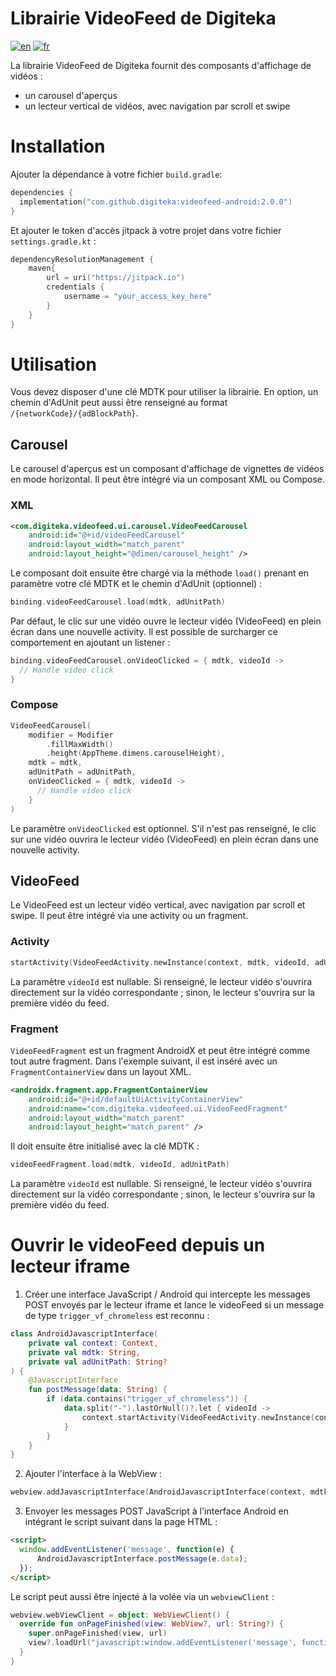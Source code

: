 # Librairie VideoFeed de Digiteka

[![en](https://img.shields.io/badge/lang-en-red.svg)](README.md)
[![fr](https://img.shields.io/badge/lang-fr-blue.svg)](README.FR.md)

La librairie VideoFeed de Digiteka fournit des composants d'affichage de vidéos :
- un carousel d'aperçus
- un lecteur vertical de vidéos, avec navigation par scroll et swipe

# Installation

Ajouter la dépendance à votre fichier `build.gradle`:

``` kotlin    
dependencies {    
  implementation("com.github.digiteka:videofeed-android:2.0.0")  
}   
```

Et ajouter le token d'accès jitpack à votre projet dans votre fichier `settings.gradle.kt` :

``` kotlin
dependencyResolutionManagement {
    maven{
        url = uri("https://jitpack.io")
        credentials {
            username = "your_access_key_here"
        }
    }
}
```

# Utilisation

Vous devez disposer d'une clé MDTK pour utiliser la librairie.
En option, un chemin d'AdUnit peut aussi être renseigné au format `/{networkCode}/{adBlockPath}`.

## Carousel

Le carousel d'aperçus est un composant d'affichage de vignettes de vidéos en mode horizontal. 
Il peut être intégré via un composant XML ou Compose.

### XML

``` xml
<com.digiteka.videofeed.ui.carousel.VideoFeedCarousel
    android:id="@+id/videoFeedCarousel"
    android:layout_width="match_parent"
    android:layout_height="@dimen/carousel_height" />
```

Le composant doit ensuite être chargé via la méthode `load()` prenant en paramètre votre clé MDTK et le chemin d'AdUnit (optionnel) :

``` kotlin
binding.videoFeedCarousel.load(mdtk, adUnitPath)
```

Par défaut, le clic sur une vidéo ouvre le lecteur vidéo (VideoFeed) en plein écran dans une nouvelle activity.
Il est possible de surcharger ce comportement en ajoutant un listener :

``` kotlin
binding.videoFeedCarousel.onVideoClicked = { mdtk, videoId ->
  // Handle video click
}
```

### Compose

``` kotlin
VideoFeedCarousel(
    modifier = Modifier
        .fillMaxWidth()
        .height(AppTheme.dimens.carouselHeight),
    mdtk = mdtk,
    adUnitPath = adUnitPath,
    onVideoClicked = { mdtk, videoId ->
      // Handle video click
    }
)
```

Le paramètre `onVideoClicked` est optionnel. S'il n'est pas renseigné, le clic sur une vidéo ouvrira le lecteur vidéo (VideoFeed) en plein écran dans une nouvelle activity.

## VideoFeed

Le VideoFeed est un lecteur vidéo vertical, avec navigation par scroll et swipe.
Il peut être intégré via une activity ou un fragment.

### Activity

``` kotlin
startActivity(VideoFeedActivity.newInstance(context, mdtk, videoId, adUnitPath))
```

La paramètre `videoId` est nullable. Si renseigné, le lecteur vidéo s'ouvrira directement sur la vidéo correspondante ; sinon, le lecteur s'ouvrira sur la première vidéo du feed.

### Fragment

`VideoFeedFragment` est un fragment AndroidX et peut être intégré comme tout autre fragment.
Dans l'exemple suivant, il est inséré avec un `FragmentContainerView` dans un layout XML.

``` xml
<androidx.fragment.app.FragmentContainerView
    android:id="@+id/defaultUiActivityContainerView"
    android:name="com.digiteka.videofeed.ui.VideoFeedFragment"
    android:layout_width="match_parent"
    android:layout_height="match_parent" />   
```

Il doit ensuite être initialisé avec la clé MDTK :

``` kotlin
videoFeedFragment.load(mdtk, videoId, adUnitPath)
```

La paramètre `videoId` est nullable. Si renseigné, le lecteur vidéo s'ouvrira directement sur la vidéo correspondante ; sinon, le lecteur s'ouvrira sur la première vidéo du feed.

# Ouvrir le videoFeed depuis un lecteur iframe

1. Créer une interface JavaScript / Android qui intercepte les messages POST envoyés par le lecteur iframe et lance le videoFeed si un message de type `trigger_vf_chromeless` est reconnu :
``` kotlin
class AndroidJavascriptInterface(
    private val context: Context,
    private val mdtk: String,
    private val adUnitPath: String?
) {
    @JavascriptInterface
    fun postMessage(data: String) {
        if (data.contains("trigger_vf_chromeless")) {
            data.split("-").lastOrNull()?.let { videoId ->
                context.startActivity(VideoFeedActivity.newInstance(context, mdtk, videoId, adUnitPath))
            }
        }
    }
}
```

2. Ajouter l'interface à la WebView :
``` kotlin
webview.addJavascriptInterface(AndroidJavascriptInterface(context, mdtk, adUnitPath), "AndroidJavascriptInterface")
```

3. Envoyer les messages POST JavaScript à l'interface Android en intégrant le script suivant dans la page HTML :
``` html
<script>
  window.addEventListener('message', function(e) {
      AndroidJavascriptInterface.postMessage(e.data);
  });
</script>
```

Le script peut aussi être injecté à la volée via un `webviewClient` :
``` kotlin
webview.webViewClient = object: WebViewClient() {
  override fun onPageFinished(view: WebView?, url: String?) {
    super.onPageFinished(view, url)
    view?.loadUrl("javascript:window.addEventListener('message', function(e) {AndroidJavascriptInterface.postMessage(e.data);});")
  }
}
```
